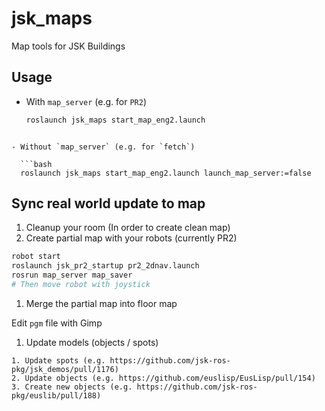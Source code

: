 jsk_maps
========

Map tools for JSK Buildings

## Usage

- With `map_server` (e.g. for `PR2`)

  ``` bash
  roslaunch jsk_maps start_map_eng2.launch
```

- Without `map_server` (e.g. for `fetch`)

  ```bash
  roslaunch jsk_maps start_map_eng2.launch launch_map_server:=false
```

## Sync real world update to map

  1. Cleanup your room (In order to create clean map)
  1. Create partial map with your robots (currently PR2)
  
  ```bash
  robot start
  roslaunch jsk_pr2_startup pr2_2dnav.launch
  rosrun map_server map_saver
  # Then move robot with joystick
```

  1. Merge the partial map into floor map
  
  Edit `pgm` file with Gimp
  
  1. Update models (objects / spots)
  
    1. Update spots (e.g. https://github.com/jsk-ros-pkg/jsk_demos/pull/1176)
    2. Update objects (e.g. https://github.com/euslisp/EusLisp/pull/154)
    3. Create new objects (e.g. https://github.com/jsk-ros-pkg/euslib/pull/188)
